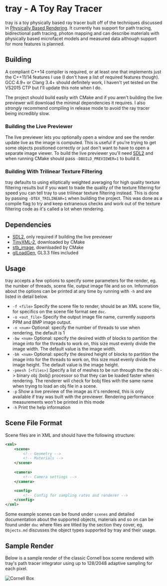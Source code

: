 tray - A Toy Ray Tracer
===
tray is a toy physically based ray tracer built off of the techniques discussed in [Physically Based Rendering](http://pbrt.org/). It currently has support for path tracing, bidirectional path tracing, photon mapping and can describe materials with physically based microfacet models and measured data although support for more features is planned.

Building
---
A compliant C++14 compiler is required, or at least one that implements just the C++11/14 features I use (I don't have a list of required features though). GCC 4.9+ or Clang 3.4+ should definitely work, I haven't yet tested on the VS2015 CTP but I'll update this note when I do.

The project should build easily with CMake and if you aren't building the live previewer will download the minimal dependencies it requires. I also *strongly* recommend compiling in release mode to avoid the ray tracer being incredibly slow.

### Building the Live Previewer

The live previewer lets you optionally open a window and see the render update live as the image is computed. This is useful if you're trying to get some objects positioned correctly or just don't want to have to open a separate image viewer. To build the live previewer you'll need [SDL2](http://libsdl.org/) and when running CMake should pass `-DBUILD_PREVIEWER=1` to build it.

### Building With Trilinear Texture Filtering

tray defaults to using elliptically weighted averaging for high quality texture filtering results but if you want to trade the quality of the texture filtering for speed you can tell tray to use trilinear texture filtering instead. This is done by passing `-DTEX_TRILINEAR=1` when building the project. This was done as a compile flag to try and keep extraneous checks and work out of the texture filtering code as it's called a lot when rendering.

Dependencies
---
- [SDL2](http://libsdl.org/), only required if building the live previewer
- [TinyXML-2](https://github.com/leethomason/tinyxml2), downloaded by CMake
- [stb_image](https://github.com/nothings/stb), downloaded by CMake
- [glLoadGen](https://bitbucket.org/alfonse/glloadgen/wiki/Home), GL3.3 files included

Usage
---
tray accepts a few options to specify some parameters for the render, eg. the number of threads, scene file, output image file and so on. Information about the options can be printed at any time by running with `-h` and are listed in detail below.

- `-f <file>` Specify the scene file to render, should be an XML scene file, for specifics on the scene file format see `doc`.
- `-o <out_file>` Specify the output image file name, currently supports PPM and BMP image output.
- `-n <num>` Optional: specify the number of threads to use when rendering, the default is 1
- `-bw <num>` Optional: specify the desired width of blocks to partition the image into for the threads to work on, this size must evenly divide the image width. The default value is the image width.
- `-bh <num>` Optional: specify the desired height of blocks to partition the image into for the threads to work on, this size must evenly divide the image height. The default value is the image height.
- `-pmesh [<files>]` Specify a list of meshes to be run through the the obj -> binary obj  (bobj) processor so that they can be loaded faster when rendering. The renderer will check for bobj files with the same name when trying to load an obj file in a scene.
- `-p` Show a live preview of the image as it's rendered, this is only available if tray was built with the previewer. Rendering performance measurements won't be printed in this mode
- `-h` Print the help information

Scene File Format
---
Scene files are in XML and should have the following structure:
```XML
<xml>
	<scene>
		<!-- Geometry -->
		<!-- Materials -->
	</scene>
    
	<camera>
		<!-- Camera settings -->
	</camera>

	<config>
		<!-- Config for sampling rates and renderer -->
	</config>
</xml>
```
Some example scenes can be found under `scenes` and detailed documentation about the supported objects, materials and so on can be found under `doc` where files are titled by the section they cover, eg. `Objects.md` discusses the object types supported by tray and their usage.

Sample Render
---
Below is a sample render of the classic Cornell box scene rendered with tray's path tracer integrator using up to 128/2048 adaptive sampling for each pixel.

![Cornell Box](http://i.imgur.com/zPpNVDs.png)

